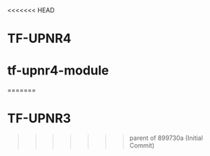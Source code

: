 <<<<<<< HEAD
# TF-UPNR4
# tf-upnr4-module
=======
# TF-UPNR3
>>>>>>> parent of 899730a (Initial Commit)
